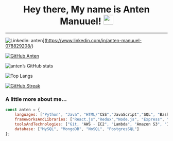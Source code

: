 
<h1 align="center"> 
  Hey there, My name is Anten Manuuel!
  <img src="https://media.giphy.com/media/hvRJCLFzcasrR4ia7z/giphy.gif" width="30px"/>
</h1>

----

![Linkedin: anten](https://img.shields.io/badge/-anten-blue?style=flat-square&logo=Linkedin&logoColor=white&link=https://www.linkedin.com/in/anten-manuuel-078829208/)](https://www.linkedin.com/in/anten-manuuel-078829208/)

[![GitHub Anten](https://img.shields.io/github/followers/antenmanuuel?label=follow&style=social)](https://github.com/antenmanuuel)


![anten’s GitHub stats](https://github-readme-stats.vercel.app/api?username=antenmanuuel&show_icons=true&theme=dark)

![Top Langs](https://github-readme-stats.vercel.app/api/top-langs/?username=antenmanuuel&layout=compact)

[![GitHub Streak](https://streak-stats.demolab.com?user=antenmanuuel&theme=dark)](https://git.io/streak-stats)


### A little more about me...  

```javascript
const anten = {
    languages: ["Python", "Java", "HTML/"CSS","JavaScript","SQL", "Bash"],
    frameworksAndLibraries: ["React.js","Redux","Node.js", "Express", "Rest API", "AGILE", "Bootstrap", "Material UI", "Chakra UI", "Tailwind CSS", "HTML5", "CSS3"],
    toolsAndTechnologies: ["Git, "AWS - EC2", "Lambda", "Amazon S3", "IAM", "Route 53", "Docker", "Figma", "Postman", "Firebase", "Heroku", "Netlify", "Digital Ocean"],
    database: ["MySQL", "MongoDB", "NoSQL", "PostgresSQL"]
};
```
